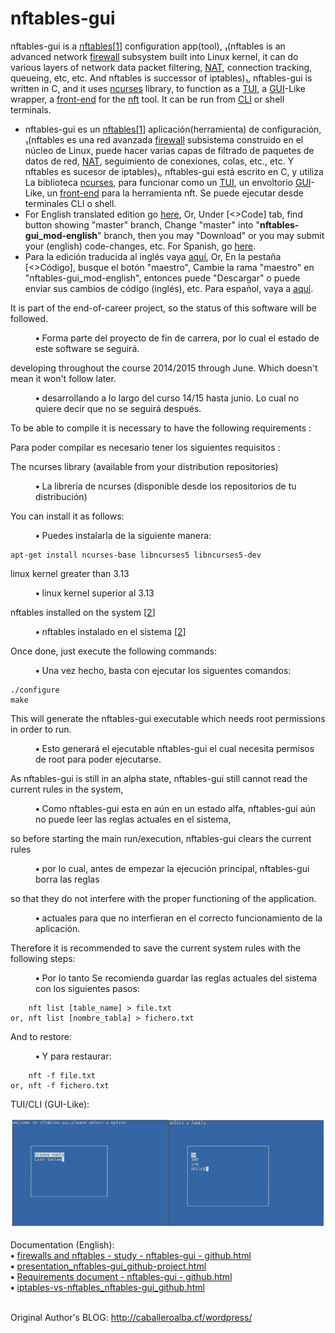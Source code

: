 # nftables-gui
nftables-gui is a <a href="https://en.wikipedia.org/wiki/Nftables">nftables</a>[<a href="https://www.netfilter.org/projects/nftables/index.html">1</a>] configuration app(tool), ₁(nftables is an advanced network <a href="https://en.wikipedia.org/wiki/Firewall%5F%28computing%29">firewall</a> subsystem built into Linux kernel, it can do various layers of network data packet filtering, <a href="https://en.wikipedia.org/wiki/Network%5Faddress%5Ftranslation">NAT</a>, connection tracking, queueing, etc, etc. And nftables is successor of iptables)₁, nftables-gui is written in C, and it uses <a href="https://en.wikipedia.org/wiki/Ncurses">ncurses</a> library, to function as a <a href="https://en.wikipedia.org/wiki/Text-based%5Fuser%5Finterface">TUI</a>, a <a href="https://en.wikipedia.org/wiki/Graphical%5Fuser%5Finterface">GUI</a>-Like wrapper, a <a href="https://en.wikipedia.org/wiki/Front-end%5F%28computing%29">front-end</a> for the <a href="https://manpages.debian.org/buster/nftables/nft.8.en.html">nft</a> tool. It can be run from <a href="https://en.wikipedia.org/wiki/Command-line%5Finterface">CLI</a> or shell terminals.  
* nftables-gui es un <a href="https://es.wikipedia.org/wiki/Nftables">nftables</a>[<a href="https://www.netfilter.org/projects/nftables/index.html">1</a>] aplicación(herramienta) de configuración, ₁(nftables es una red avanzada <a href="https://es.wikipedia.org/wiki/Firewall%5F%28computing%29">firewall</a> subsistema construido en el núcleo de Linux, puede hacer varias capas de filtrado de paquetes de datos de red, <a href="https://es.wikipedia.org/wiki/Network%5Faddress%5Ftranslation">NAT</a>, seguimiento de conexiones, colas, etc., etc. Y nftables es sucesor de iptables)₁, nftables-gui está escrito en C, y utiliza La biblioteca <a href="https://es.wikipedia.org/wiki/Ncurses">ncurses</a>, para funcionar como un <a href="https://es.wikipedia.org/wiki/Text-based%5Fuser%5Finterface">TUI</a>, un envoltorio <a href="https://en.wikipedia.org/wiki/Graphical%5Fuser%5Finterface">GUI</a>-Like, un <a href="https://es.wikipedia.org/wiki/Front-end%5F%28computing%29">front-end</a> para la herramienta nft. Se puede ejecutar desde terminales CLI o shell.
* For English translated edition go <a href="https://github.com/atErik/nftables-gui/tree/nftables-gui_mod-english">here</a>, Or, Under &#91;&lt;&gt;Code&#93; tab, find button showing "master" branch, Change "master" into "**nftables-gui_mod-english**" branch, then you may "Download" or you may submit your (english) code-changes, etc. For Spanish, go <a href="https://github.com/atErik/nftables-gui">here</a>.
* Para la edición traducida al inglés vaya <a href="https://github.com/atErik/nftables-gui/tree/nftables-gui_mod-english">aquí</a>, Or, En la pestaña &#91;&lt;&gt;Código&#93;, busque el botón "maestro", Cambie la rama "maestro" en "nftables-gui_mod-english", entonces puede "Descargar" o puede enviar sus cambios de código (inglés), etc. Para español, vaya a <a href="https://github.com/atErik/nftables-gui">aquí</a>.

<div>It is part of the end-of-career project, so the status of this software will be followed.<dl>
<dd><b class="b">•</b> Forma parte del proyecto de fin de carrera, por lo cual el estado de este software se seguirá.</dd></dl>
</div>

<div>developing throughout the course 2014/2015 through June. Which doesn't mean it won't follow later.<dl>
<dd><b class="b">•</b> desarrollando a lo largo del curso 14/15 hasta junio. Lo cual no quiere decir que no se seguirá después.</dd></dl>
</div>

<div>To be able to compile it is necessary to have the following requirements :<dl>
Para poder compilar es necesario tener los siguientes requisitos :</dd></dl>
</div>

<div>The ncurses library (available from your distribution repositories)<dl>
<dd><b class="b">•</b> La librería de ncurses (disponible desde los repositorios de tu distribución)</dd></dl>
</div>

<div>You can install it as follows:<dl>
<dd><b class="b">•</b> Puedes instalarla de la siguiente manera:</dd></dl>
</div>

	apt-get install ncurses-base libncurses5 libncurses5-dev

<div>linux kernel greater than 3.13<dl>
<dd><b class="b">•</b> linux kernel superior al 3.13</dd></dl>
</div>

<div>nftables installed on the system [<a href="https://wiki.nftables.org/wiki-nftables/index.php/Building_and_installing_nftables_from_sources">2</a>]<dl>
<dd><b class="b">•</b> nftables instalado en el sistema [<a href="https://wiki.nftables.org/wiki-nftables/index.php/Building_and_installing_nftables_from_sources">2</a>]</dd></dl>
</div>

<div>Once done, just execute the following commands:<dl>
<dd><b class="b">•</b> Una vez hecho, basta con ejecutar los siguentes comandos:</dd></dl>
</div>

	./configure
	make

<div>This will generate the nftables-gui executable which needs root permissions in order to run.<dl>
<dd><b class="b">•</b> Esto generará el ejecutable nftables-gui el cual necesita permisos de root para poder ejecutarse.</dd></dl>
</div>

<div>As nftables-gui is still in an alpha state, nftables-gui still cannot read the current rules in the system,<dl>
<dd><b class="b">•</b> Como nftables-gui esta en aún en un estado alfa, nftables-gui aún no puede leer las reglas actuales en el sistema,</dd></dl>
</div>

<div>so before starting the main run/execution, nftables-gui clears the current rules<dl>
<dd><b class="b">•</b> por lo cual, antes de empezar la ejecución principal, nftables-gui borra las reglas</dd></dl>
</div>

<div>so that they do not interfere with the proper functioning of the application.<dl>
<dd><b class="b">•</b> actuales para que no interfieran en el correcto funcionamiento de la aplicación.</dd></dl>
</div>

<div>Therefore it is recommended to save the current system rules with the following steps:<dl>
<dd><b class="b">•</b> Por lo tanto Se recomienda guardar las reglas actuales del sistema con los siguientes pasos:</dd></dl>
</div>

	    nft list [table_name] > file.txt
	or, nft list [nombre_tabla] > fichero.txt

<div>And to restore:<dl>
<dd><b class="b">•</b> Y para restaurar:</dd></dl>
</div>

	    nft -f file.txt
	or, nft -f fichero.txt

TUI/CLI (GUI-Like):<br />
<div width="100%"><nobr><img src="Documentation%28English%29/presentation%5Fnftables-gui%5Fgithub-project%5Ffiles/prsnt%5F19-26%5F1.png" /></nobr></div>

Documentation (English):<br />
<b>•</b> <a href="https://htmlpreview.github.io/?https://github.com/atErik/nftables-gui/blob/nftables-gui%5Fmod-english/Documentation%28English%29/firewalls%20and%20nftables%20-%20study%20-%20nftables-gui%20-%20github.html">firewalls and nftables - study - nftables-gui - github.html</a><br />
<b>•</b> <a href="https://htmlpreview.github.io/?https://github.com/atErik/nftables-gui/blob/nftables-gui%5Fmod-english/Documentation%28English%29/presentation%5Fnftables-gui%5Fgithub-project.html">presentation_nftables-gui_github-project.html</a><br />
<b>•</b> <a href="https://htmlpreview.github.io/?https://github.com/atErik/nftables-gui/blob/nftables-gui%5Fmod-english/Documentation%28English%29/Requirements%20document%20-%20nftables-gui%20-%20github.html">Requirements document - nftables-gui - github.html</a><br />
<b>•</b> <a href="https://htmlpreview.github.io/?https://github.com/atErik/nftables-gui/blob/nftables-gui%5Fmod-english/Documentation%28English%29/iptables-vs-nftables%5Fnftables-gui%5Fgithub.html">iptables-vs-nftables_nftables-gui_github.html</a><br />
<br />

Original Author's BLOG: http://caballeroalba.cf/wordpress/
